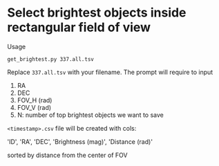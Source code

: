 # Select brightest objects inside rectangular field of view

Usage

``get_brightest.py 337.all.tsv``

Replace `337.all.tsv` with your filename. The prompt will require to input 

1. RA
2. DEC
3. FOV_H (rad)
4. FOV_V (rad)
5. N: number of top brightest objects we want to save

`<timestamp>.csv` file will be created with cols:

'ID', 'RA', 'DEC', 'Brightness (mag)', 'Distance (rad)'

sorted by distance from the center of FOV

